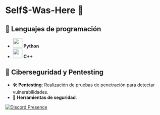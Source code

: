 # Self$-Was-Here 👋

## 🚀 Lenguajes de programación

- <img src="https://upload.wikimedia.org/wikipedia/commons/thumb/c/c3/Python-logo-notext.svg/512px-Python-logo-notext.svg.png" width="30" /> **Python**
- <img src="https://upload.wikimedia.org/wikipedia/commons/thumb/1/18/ISO_C%2B%2B_Logo.svg/1200px-ISO_C%2B%2B_Logo.svg.png" width="30" /> **C++**

## 🔐 Ciberseguridad y Pentesting
- 🛠️ **Pentesting**: Realización de pruebas de penetración para detectar vulnerabilidades.
- 🔐 **Herramientas de seguridad**.

[![Discord Presence](https://lanyard.cnrad.dev/api/1323084017502912522)](https://discord.com/users/1192236348808101908)
